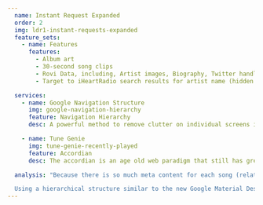 ```yaml
---
  name: Instant Request Expanded
  order: 2
  img: ldr1-instant-requests-expanded
  feature_sets:
    - name: Features
      features:
        - Album art
        - 30-second song clips
        - Rovi Data, including, Artist images, Biography, Twitter handle database, Related artists, Album moods (i.e. "bittersweet," "cathartic," "fun) and themes (i.e. "family gatherings," "hanging out"), Release years, Buy link for Rovi (exact data negotiable)
        - Target to iHeartRadio search results for artist name (hidden on non-iHR stations)

  services: 
    - name: Google Navigation Structure
      img: google-navigation-hierarchy
      feature: Navigation Hierarchy
      desc: A powerful method to remove clutter on individual screens is by creating hierarchically organized content. In this example, clicking a tile scrolls the screen right, and provides a back arrow in the top left to return to the full list of tiles. 

    - name: Tune Genie
      img: tune-genie-recently-played
      feature: Accordian
      desc: The accordian is an age old web paradigm that still has great value in its simpliciy. However, even when executed well as Tune Genie has, you face 2 main problems. If you are dealing with dynamic content inside of each result (as LDR1 is), the accordian will be varying height for each entry. Furthermore, you must deal with the somewhat jarring effect of content changing location when you click another entry to expand, closing the currently expanded entry.

  analysis: "Because there is so much meta content for each song (related songs, suggest a song, twitter info, facebook info, buy link, iHR link, etc.), I think that it is wise to bury the majority of this content behind a click similar to the current product. However, exposing this content with an accordian menu creates an experience that is overloaded with content and makes it difficult to focus on the content that you have just uncovered. Because the user has indicated an interest in this individual song or artist, I recommend giving them a view that removes all other data from the frame.<br><br> 

  Using a hierarchical structure similar to the new Google Material Design specs might be an effective way to do this. In this way, we can show a new page with a larger area for the artist/song in question with related content beneath. Another benefit of this is that we can easily expose new actions (Including creating an iHR station) on this screen without creating too much clutter."
---
```



